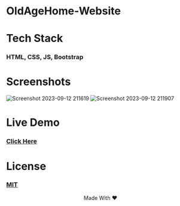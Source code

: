 # OldAgeHome-Website



# Tech Stack
### HTML, CSS, JS, Bootstrap

# Screenshots
![Screenshot 2023-09-12 211619](https://github.com/subhranil002/OldAgeHome-Website/assets/106914208/5df02140-0cb9-4127-85a3-0e78227a2733)
![Screenshot 2023-09-12 211907](https://github.com/subhranil002/OldAgeHome-Website/assets/106914208/0d25dead-4498-4ce4-af85-d18c081fc4b0)


# Live Demo
### [Click Here](https://old-age-home.netlify.app/)

# License
### [MIT](https://github.com/subhranil002/OldAgeHome-Website/blob/main/LICENSE)

<p align="center">Made With ❤️</p>
